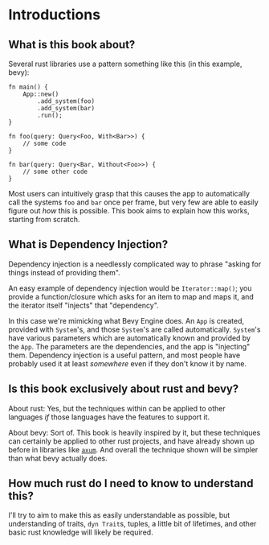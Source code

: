 # Introductions

## What is this book about?

Several rust libraries use a pattern something like this (in this example, bevy):
```rust,ignore
fn main() {
    App::new()
        .add_system(foo)
        .add_system(bar)
        .run();
}

fn foo(query: Query<Foo, With<Bar>>) {
    // some code
}

fn bar(query: Query<Bar, Without<Foo>>) {
    // some other code
}
```
Most users can intuitively grasp that this causes the app to automatically call the systems `foo` and `bar` 
once per frame, but very few are able to easily figure out *how* this is possible. This book aims to explain
how this works, starting from scratch.

## What is Dependency Injection?

Dependency injection is a needlessly complicated way to phrase "asking for things instead of providing them". 

An easy example of dependency injection would be `Iterator::map()`; you provide a function/closure which asks for
an item to map and maps it, and the iterator itself "injects" that "dependency". 

In this case we're mimicking what
Bevy Engine does. An `App` is created, provided with `System`'s, and those `System`'s are called automatically. `System`'s have various parameters which are automatically known and provided by the `App`. The parameters are the dependencies, and the app is "injecting" them.
Dependency injection is a useful pattern, and most people have probably used it at least *somewhere* even if they don't know it by name.

## Is this book exclusively about rust and bevy?

About rust: Yes, but the techniques within can be applied to other languages *if* those languages have the features to support it. 

About bevy: Sort of. This book is heavily inspired by it, but these techniques can certainly be applied to other rust projects, and have already shown up before in libraries like [`axum`](https://docs.rs/axum/latest/axum/extract/index.html). And overall the technique shown will be simpler than what bevy actually does.

## How much rust do I need to know to understand this?

I'll try to aim to make this as easily understandable as possible, but understanding of traits, `dyn Trait`s, tuples, a little bit of lifetimes, and other basic rust knowledge will likely be required.


